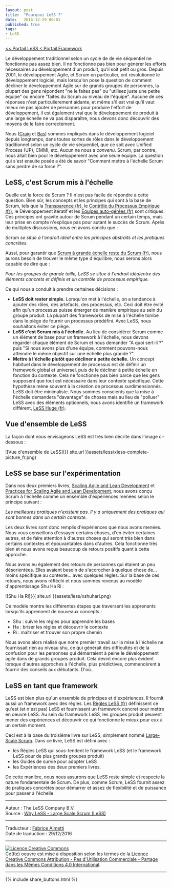 ```yaml
---
layout: post
title:  "Pourquoi LeSS ?"
date:   2016-12-29 00:01
published: true
tags:
- LeSS
---
```


[<< Portail LeSS < Portail Framework](http://www.les-traducteurs-agiles.org/2016/12/28/less-portail-framework.html)

Le développement traditionnel selon un cycle de de vie séquentiel ne fonctionne pas assez bien. Il ne fonctionne pas bien pour générer les efforts nécessaires au développement d'un produit, qu'il soit petit ou gros. Depuis 2001, le développement Agile, et Scrum en particulier, ont révolutionné le développement logiciel, mais lorsqu'on pose la question de comment décliner le développement Agile sur de grands groupes de personnes, la plupart des gens répondent "ne le faites pas" ou "utilisez juste une petite équipe" ou encore "faites du Scrum au niveau de l'équipe". Aucune de ces réponses n'est particulièrement aidante, et même s'il est vrai qu'il vaut mieux ne pas ajouter de personnes pour produire l'effort de développement, il est également vrai que le développement de produit à une large échelle ne va pas disparaître, nous devons donc découvrir des moyens de le faire correctement.

Nous ([Craig](https://less.works/profiles/craig-larman) et [Bas](https://less.works/profiles/bas-vodde)) sommes impliqués dans le développement logiciel depuis longtemps, dans toutes sortes de rôles dans le développement traditionnel selon un cycle de vie séquentiel, que ce soit avec Unified Process (UP), CMMi, etc. Aucun ne nous a _convenu_. Scrum, par contre, nous allait bien pour le développement avec une seule équipe. La question qui s'est ensuite posée a été de savoir "Comment mettre à l'échelle Scrum sans perdre de sa force ?".

## LeSS, c'est Scrum mis à l'échelle

Quelle est la force de Scrum ? Il n'est pas facile de répondre à cette question. Bien sûr, les concepts et les principes qui sont à la base de Scrum, tels que la [Transparence (fr)](http://www.les-traducteurs-agiles.org/2016/12/23/less-transparence.html), le [Contrôle du Processus Empirique (fr)](http://www.les-traducteurs-agiles.org/2016/12/24/less-controle-du-processus-empirique.html), le Développement itératif et les [Équipes auto-gérées (fr)](http://www.les-traducteurs-agiles.org/2016/12/19/less-auto-gestion.html) sont critiques. Ces principes ont gravité autour de Scrum pendant un certain temps, mais leur prise en compte n'explique pas pour autant le succès de Scrum. Après de multiples discussions, nous en avons conclu que :

_Scrum se situe à l'endroit idéal entre les principes abstraits et les pratiques concrètes._

Aussi, pour garantir que [Scrum à grande échelle reste du Scrum (fr)](http://www.les-traducteurs-agiles.org/2016/12/25/less-scrum-a-grande-echelle-reste-du-scrum.html), nous aurons besoin de trouver le même type d'équilibre, nous serons alors capable de dire que :

_Pour les groupes de grande taille, LeSS se situe à l'endroit idéalentre des éléments concrets et définis et un contrôle de processus empirique._

Ce qui nous a conduit à prendre certaines décisions :

* **LeSS doit rester simple.**
    Lorsqu'on met à l'échelle, on a tendance à ajouter des rôles, des artefacts, des processus, etc. Ceci doit être évité afin qu'un processus puisse émerger de manière empirique au sein du groupe produit. La plupart des frameworks de mise à l'échelle tombe dans le piège de fournir un processus prédéfini. Avec LeSS, nous souhaitons éviter ce piège.
* **LeSS c'est Scrum mis à l'échelle.**
    Au lieu de considérer Scrum comme un élément de base pour un framework à l'échelle, nous devons regarder chaque élément de Scrum et nous demander "A quoi sert-il ?" puis "Si nous avons plus d'une équipe, comment pouvons-nous atteindre le même objectif sur une échelle plus grande ?".
* **Mettre à l'échelle plutôt que décliner à petite échelle.**
    Un concept habituel dans le développement de processus est de définir un framework global et universel, puis de le décliner à petite échelle en fonction du contexte. Cela ne fonctionne pas bien parce que les gens supposent que tout est nécessaire dans leur contexte spécifique. Cette hypothèse mène souvent à la création de processus surdimensionnés. LeSS doit être minimaliste. Nous sommes conscients que la mise à l'échelle demandera "davantage" de choses mais au lieu de "polluer" LeSS avec des éléments optionnels, nous avons identifié un framework différent, [LeSS Huge (fr)](http://www.les-traducteurs-agiles.org/2016/12/26/less-portail-less-huge.html).


## Vue d'ensemble de LeSS

La façon dont nous envisageons LeSS est très bien décrite dans l'image ci-dessous :

![Vue d'ensemble de LeSS]({{ site.url }}assets/less/xless-complete-picture_fr.png)

## LeSS se base sur l'expérimentation

Dans nos deux premiers livres, [Scaling Agile and Lean Development](https://www.amazon.com/Scaling-Lean-Agile-Development-Organizational/dp/0321480961) et [Practices for Scaling Agile and Lean Development](https://www.amazon.com/Practices-Scaling-Lean-Agile-Development/dp/0321636406), nous avons conçu Scrum à l'échelle comme un ensemble d'expériences menées selon le principe suivant :

_Les meilleures pratiques n'existent pas. Il y a uniquement des pratiques qui sont bonnes dans un certain contexte._

Les deux livres sont donc remplis d'expériences que nous avons menées. Nous vous conseillons d'essayer certains choses, d'en éviter certaines autres, et de faire attention à d'autres choses qui seront très bien dans certains contextes et épouvantables dans d'autres. Cela fonctionne très bien et nous avons reçus beaucoup de retours positifs quant à cette approche.

Nous avons eu également des retours de personnes qui étaient un peu désorientées. Elles avaient besoin de s'accrocher à quelque chose de... moins spécifique au contexte... avec quelques règles. Sur la base de ces retours, nous avons réfléchi et nous sommes revenus au modèle d'apprentissage Shu Ha Ri :

![Shu Ha Ri]({{ site.url }}assets/less/xshuhari.png)

Ce modèle montre les différentes étapes que traversent les apprenants lorsqu'ils apprennent de nouveaux concepts :

* Shu : suivre les règles pour apprendre les bases
* Ha : briser les règles et découvrir le contexte
* Ri : maîtriser et trouver son propre chemin


Nous avons alors réalisé que notre premier travail sur la mise à l'échelle ne fournissait rien au niveau shu, ce qui générait des difficultés et de la confusion pour les personnes qui démarraient à peine le développement agile dans de grands groupes produit. Cela devint encore plus évident lorsque d'autres approches à l'échelle, plus prédictives, commencèrent à fournir des conseils aux débutants. D'où...

## LeSS en tant que framework

LeSS est bien plus qu'un ensemble de principes et d'expériences. Il fournit aussi un framework avec des règles. Les [Règles LeSS (fr)](http://www.les-traducteurs-agiles.org/2016/12/29/less-les-regles-less.html) définissent ce qu'est (et n'est pas) LeSS et fournissent un framework concret pour mettre en oeuvre LeSS. Au sein du framework LeSS, les groupes produit peuvent mener des expériences et découvrir ce qui fonctionne le mieux pour eux à un certain moment.

Ceci est à la base du troisième livre sur LeSS, simplement nommé [Large-Scale Scrum](https://www.amazon.com/Large-Scale-Scrum-More-Craig-Larman/dp/0321985710). Dans ce livre, LeSS est défini avec :

* les Règles LeSS qui sous-tendent le framework LeSS (et le framework LeSS pour de plus grands groupes produit)
* les Guides de survie pour adopter LeSS
* les Expériences des deux premiers livres.


De cette manière, nous nous assurons que LeSS reste simple et respecte la nature fondamentale de Scrum. De plus, comme Scrum, LeSS fournit assez de pratiques concrètes pour démarrer et assez de flexibilité et de puissance pour passer à l'échelle.

---
Auteur : The LeSS Company B.V.  
Source : [Why LeSS - Large Scale Scrum (LeSS)](http://less.works/less/framework/why-less.html)  

---
Traducteur : [Fabrice Aimetti](http://www.fabrice-aimetti.fr/)  
Date de traduction : 29/12/2016  

---

<a rel="license" href="http://creativecommons.org/licenses/by-nc-sa/4.0/"><img alt="Licence Creative Commons" style="border-width:0" src="http://i.creativecommons.org/l/by-nc-sa/4.0/88x31.png" /></a><br />Ce(tte) oeuvre est mise à disposition selon les termes de la <a rel="license" href="http://creativecommons.org/licenses/by-nc-sa/4.0/">Licence Creative Commons Attribution - Pas d'Utilisation Commerciale - Partage dans les Mêmes Conditions 4.0 International</a>.

---

{% include share_buttons.html %}
